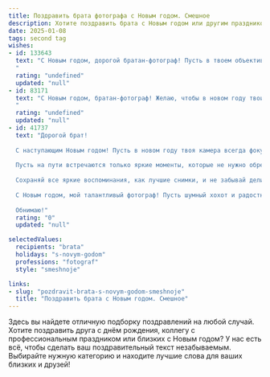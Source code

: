 ```yaml
---
title: Поздравить брата фотографа с Новым годом. Смешное
description: Хотите поздравить брата с Новым годом или другим праздником? Наш ИИ создаст незабываемое поздравление, а вы обязательно выделитесь среди других.  
date: 2025-01-08
tags: second tag
wishes:
- id: 133643
  text: "С Новым годом, дорогой братан-фотограф! Пусть в твоем объективе в этом году будут только лучшие кадры – яркие, красочные, без смазанных моментов и кривых горизонтов жизни!  Желаю тебе море позитива,  океан вдохновения и столько заказов, что придётся брать в штат второго фотографа (или хотя бы штатив помощнее!).  Пусть в твоем фотоальбоме  города  появится  хотя бы одна  фотография  с  дедом морозом, который не пьян! Счастья тебе и пусть твой  кадр будет всегда в фокусе!
  "
  rating: "undefined"
  updated: "null"
- id: 83171
  text: "С Новым годом, братан-фотограф! Желаю, чтобы в новом году твои фотографии были настолько крутыми, что даже Дед Мороз закажет у тебя ретушь своей бороды!  Пусть фокус всегда будет на удаче, а объектив — на позитивных моментах!  И чтобы твоя жизнь была ярче, чем самая насыщенная цветокоррекция!
  "
  rating: "undefined"
  updated: "null"
- id: 41737
  text: "Дорогой брат!
  
  С наступающим Новым годом! Пусть в новом году твоя камера всегда фокусируется на счастье, а ваши снимки собирают больше лайков, чем рецепты с котиками! Желаю тебе, чтобы свет твоей жизни всегда был идеальным — не слишком резким и не слишком размытым!
  
  Пусть на пути встречаются только яркие моменты, которые не нужно обрезать, а печаль будет в кадре лишь в качестве фона для креативных фотографий!
  
  Сохраняй все яркие воспоминания, как лучшие снимки, и не забывай делиться ими с нами. Пусть в этом году у тебя будет столько удачных кадров, что придется открывать своё фотоателье!
  
  С Новым годом, мой талантливый фотограф! Пусть шумный хохот и радостные улыбки будут главными «моделями» в твоей жизни!
  
  Обнимаю!"
  rating: "0"
  updated: "null"

selectedValues:
  recipients: "brata"
  holidays: "s-novym-godom"
  professions: "fotograf"
  style: "smeshnoje"

links:
- slug: "pozdravit-brata-s-novym-godom-smeshnoje"
  title: "Поздравить брата с Новым годом. Смешное"
---
```


Здесь вы найдете отличную подборку поздравлений на любой случай. 
Хотите поздравить друга с днём рождения, коллегу с профессиональным праздником или близких с Новым годом? У нас есть всё, чтобы сделать ваш поздравительный текст незабываемым. Выбирайте нужную категорию и находите лучшие слова для ваших близких и друзей!
